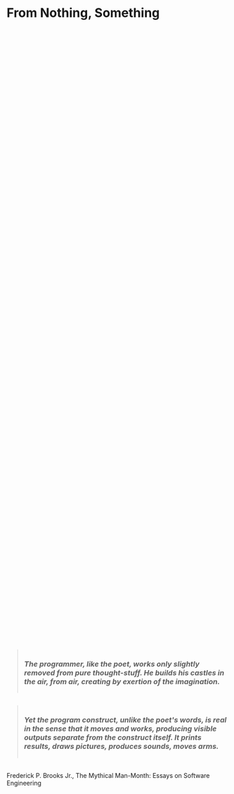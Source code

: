 <div class="slide">

# From Nothing, Something

<div style="display: flex; flex-direction: row; justify-content: space-between; align-items: center; height: 80%;">

<div style="display: flex; flex: 4; flex-direction: column;">

> ### _The programmer, like the poet, works only slightly removed from pure thought-stuff. He builds his castles in the air, from air, creating by exertion of the imagination._

> ### _Yet the program construct, unlike the poet's words, is real in the sense that it moves and works, producing visible outputs separate from the construct itself. It prints results, draws pictures, produces sounds, moves arms._

<br>
Frederick P. Brooks Jr., The Mythical Man-Month: Essays on Software Engineering

</div>

</div>
</div>
